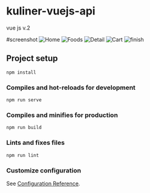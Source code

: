 # kuliner-vuejs-api
vue js v.2

#screenshot
![Home](https://user-images.githubusercontent.com/76408890/118318146-2b4ecf00-b523-11eb-9378-333cdaac98d0.png)
![Foods](https://user-images.githubusercontent.com/76408890/118318165-30ac1980-b523-11eb-92c6-0479b192acbe.png)
![Detail](https://user-images.githubusercontent.com/76408890/118318178-36096400-b523-11eb-80e0-a361feab8ca3.png)
![Cart](https://user-images.githubusercontent.com/76408890/118318194-399ceb00-b523-11eb-8b8b-2a96dd940378.png)
![finish](https://user-images.githubusercontent.com/76408890/118318202-3c97db80-b523-11eb-9924-05c2ce647f14.png)

## Project setup
```
npm install
```

### Compiles and hot-reloads for development
```
npm run serve
```

### Compiles and minifies for production
```
npm run build
```

### Lints and fixes files
```
npm run lint
```

### Customize configuration
See [Configuration Reference](https://cli.vuejs.org/config/).
